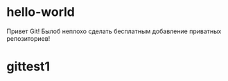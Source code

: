 hello-world
===========

Привет Git!
Былоб неплохо сделать бесплатным добавление приватных репозиториев!
# gittest1 

